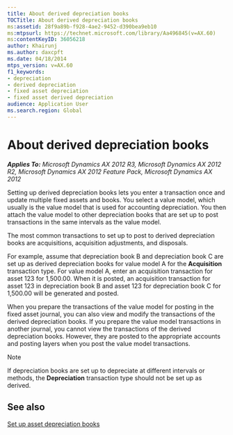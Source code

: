 ```yaml
---
title: About derived depreciation books
TOCTitle: About derived depreciation books
ms:assetid: 28f9a89b-f928-4ae2-9452-d390bea9eb10
ms:mtpsurl: https://technet.microsoft.com/library/Aa496845(v=AX.60)
ms:contentKeyID: 36056218
author: Khairunj
ms.author: daxcpft
ms.date: 04/18/2014
mtps_version: v=AX.60
f1_keywords:
- depreciation
- derived depreciation
- fixed asset depreciation
- fixed asset derived depreciation
audience: Application User
ms.search.region: Global
---
```


# About derived depreciation books 


_**Applies To:** Microsoft Dynamics AX 2012 R3, Microsoft Dynamics AX 2012 R2, Microsoft Dynamics AX 2012 Feature Pack, Microsoft Dynamics AX 2012_

Setting up derived depreciation books lets you enter a transaction once and update multiple fixed assets and books. You select a value model, which usually is the value model that is used for accounting depreciation. You then attach the value model to other depreciation books that are set up to post transactions in the same intervals as the value model.

The most common transactions to set up to post to derived depreciation books are acquisitions, acquisition adjustments, and disposals.

For example, assume that depreciation book B and depreciation book C are set up as derived depreciation books for value model A for the **Acquisition** transaction type. For value model A, enter an acquisition transaction for asset 123 for 1,500.00. When it is posted, an acquisition transaction for asset 123 in depreciation book B and asset 123 for depreciation book C for 1,500.00 will be generated and posted.

When you prepare the transactions of the value model for posting in the fixed asset journal, you can also view and modify the transactions of the derived depreciation books. If you prepare the value model transactions in another journal, you cannot view the transactions of the derived depreciation books. However, they are posted to the appropriate accounts and posting layers when you post the value model transactions.


> [!NOTE]
> <P>If depreciation books are set up to depreciate at different intervals or methods, the <STRONG>Depreciation</STRONG> transaction type should not be set up as derived.</P>



## See also

[Set up asset depreciation books](set-up-asset-depreciation-books.md)

  


